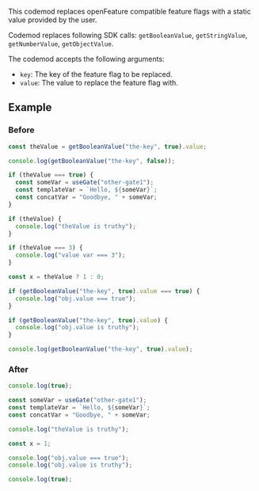 This codemod replaces openFeature compatible feature flags with a static value provided by the user.

Codemod replaces following SDK calls: `getBooleanValue`, `getStringValue`, `getNumberValue`, `getObjectValue`.

The codemod accepts the following arguments:

- `key`: The key of the feature flag to be replaced.
- `value`: The value to replace the feature flag with.

## Example

### Before

```ts
const theValue = getBooleanValue("the-key", true).value;

console.log(getBooleanValue("the-key", false));

if (theValue === true) {
  const someVar = useGate("other-gate1");
  const templateVar = `Hello, ${someVar}`;
  const concatVar = "Goodbye, " + someVar;
}

if (theValue) {
  console.log("theValue is truthy");
}

if (theValue === 3) {
  console.log("value var === 3");
}

const x = theValue ? 1 : 0;

if (getBooleanValue("the-key", true).value === true) {
  console.log("obj.value === true");
}

if (getBooleanValue("the-key", true).value) {
  console.log("obj.value is truthy");
}

console.log(getBooleanValue("the-key", true).value);
```

### After

```ts
console.log(true);

const someVar = useGate("other-gate1");
const templateVar = `Hello, ${someVar}`;
const concatVar = "Goodbye, " + someVar;

console.log("theValue is truthy");

const x = 1;

console.log("obj.value === true");
console.log("obj.value is truthy");

console.log(true);
```
